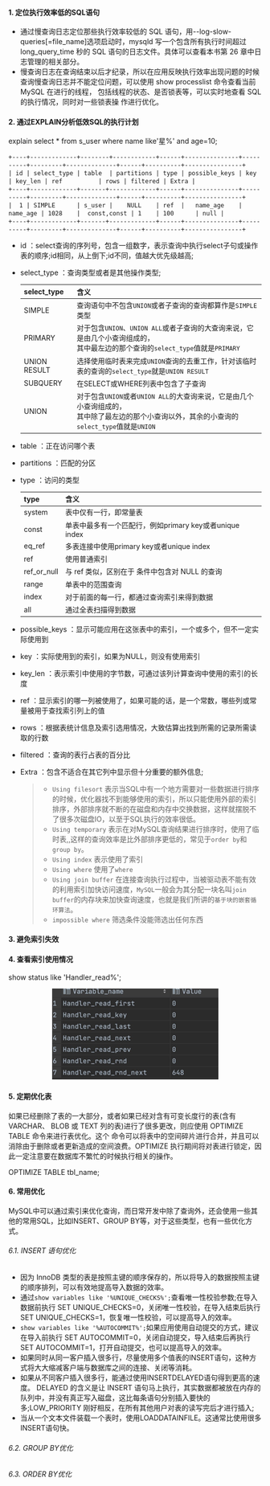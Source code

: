 #### 1. 定位执行效率低的SQL语句

- 通过慢查询日志定位那些执行效率较低的 SQL 语句，用--log-slow-queries[=file_name]选项启动时，mysqld 写一个包含所有执行时间超过 long_query_time 秒的 SQL 语句的日志文件。具体可以查看本书第 26 章中日志管理的相关部分。
- 慢查询日志在查询结束以后才纪录，所以在应用反映执行效率出现问题的时候查询慢查询日志并不能定位问题，可以使用 show processlist 命令查看当前 MySQL 在进行的线程， 包括线程的状态、是否锁表等，可以实时地查看 SQL 的执行情况，同时对一些锁表操 作进行优化。

#### 2. 通过EXPLAIN分析低效SQL的执行计划

explain select * from s_user where name like'星%' and age=10;

```
+----+-------------+--------+------------+------+---------------+----------+---------+--------------+------+----------+----------------+
| id | select_type | table  | partitions | type | possible_keys | key      | key_len | ref          | rows | filtered | Extra |
+----+-------------+-------+-------------+------+---------------+----------+---------+--------------+------+----------+----------------+
|  1 | SIMPLE      | s_user |    NULL    | ref  |   name_age    | name_age | 1028    |  const,const | 1    | 100      | null |
+----+-------------+-------+-------------+------+---------------+----------+---------+--------------+------+----------+----------------+
```

- id ：select查询的序列号，包含一组数字，表示查询中执行select子句或操作表的顺序;id相同，从上倒下;id不同，值越大优先级越高;

- select_type ：查询类型或者是其他操作类型;

  | select_type  | 含义                                                         |
  | ------------ | ------------------------------------------------------------ |
  | SIMPLE       | 查询语句中不包含`UNION`或者子查询的查询都算作是`SIMPLE`类型  |
  | PRIMARY      | 对于包含`UNION`、`UNION ALL`或者子查询的大查询来说，它是由几个小查询组成的，<br />其中最左边的那个查询的`select_type`值就是`PRIMARY` |
  | UNION RESULT | 选择使用临时表来完成`UNION`查询的去重工作，针对该临时表的查询的`select_type`就是`UNION RESULT` |
  | SUBQUERY     | 在SELECT或WHERE列表中包含了子查询                            |
  | UNION        | 对于包含`UNION`或者`UNION ALL`的大查询来说，它是由几个小查询组成的，<br />其中除了最左边的那个小查询以外，其余的小查询的`select_type`值就是`UNION` |

- table ：正在访问哪个表

- partitions ：匹配的分区

- type ：访问的类型

  | type        | 含义                                                    |
  | ----------- | ------------------------------------------------------- |
  | system      | 表中仅有一行，即常量表                                  |
  | const       | 单表中最多有一个匹配行，例如primary key或者unique index |
  | eq_ref      | 多表连接中使用primary key或者unique index               |
  | ref         | 使用普通索引                                            |
  | ref_or_null | 与 ref 类似，区别在于 条件中包含对 NULL 的查询          |
  | range       | 单表中的范围查询                                        |
  | index       | 对于前面的每一行，都通过查询索引来得到数据              |
  | all         | 通过全表扫描得到数据                                    |

  

- possible_keys ：显示可能应用在这张表中的索引，一个或多个，但不一定实际使用到

- key ：实际使用到的索引，如果为NULL，则没有使用索引

- key_len ：表示索引中使用的字节数，可通过该列计算查询中使用的索引的长度

- ref ：显示索引的哪一列被使用了，如果可能的话，是一个常数，哪些列或常量被用于查找索引列上的值

- rows ：根据表统计信息及索引选用情况，大致估算出找到所需的记录所需读取的行数

- filtered ：查询的表行占表的百分比

- Extra ：包含不适合在其它列中显示但十分重要的额外信息;

  >* `Using filesort` 表示当SQL中有一个地方需要对一些数据进行排序的时候，优化器找不到能够使用的索引，所以只能使用外部的索引排序，外部排序就不断的在磁盘和内存中交换数据，这样就摆脱不了很多次磁盘IO，以至于SQL执行的效率很低。
  >* `Using temporary` 表示在对MySQL查询结果进行排序时，使用了临时表,,这样的查询效率是比外部排序更低的，常见于`order by`和`group by`。
  >* `Using index` 表示使用了索引
  >* `Using where` 使用了`where`
  >* `Using join buffer` 在连接查询执行过程中，当被驱动表不能有效的利用索引加快访问速度，`MySQL`一般会为其分配一块名叫`join buffer`的内存块来加快查询速度，也就是我们所讲的`基于块的嵌套循环算法`。
  >* `impossible where` 筛选条件没能筛选出任何东西

#### 3. 避免索引失效

#### 4. 查看索引使用情况

 show status like 'Handler_read%';

<p align='middle'><img src='./images/查看索引使用情况的命令.png'></p>

#### 5. 定期优化表

如果已经删除了表的一大部分，或者如果已经对含有可变长度行的表(含有 VARCHAR、 BLOB 或 TEXT 列的表)进行了很多更改，则应使用 OPTIMIZE TABLE 命令来进行表优化。这个 命令可以将表中的空间碎片进行合并，并且可以消除由于删除或者更新造成的空间浪费。OPTIMIZE 执行期间将对表进行锁定，因此一定注意要在数据库不繁忙的时候执行相关的操作。

OPTIMIZE TABLE tbl_name;
#### 6. 常用优化

MySQL中可以通过索引来优化查询，而日常开发中除了查询外，还会使用一些其他的常用SQL，比如INSERT、GROUP BY等，对于这些类型，也有一些优化方式。

###### 6.1. INSERT 语句优化

* 因为 InnoDB 类型的表是按照主键的顺序保存的，所以将导入的数据按照主键的顺序排列，可以有效地提高导入数据的效率。
* 通过`show variables like '%UNIQUE_CHECKS%';`查看唯一性校验参数;在导入数据前执行 SET UNIQUE_CHECKS=0，关闭唯一性校验，在导入结束后执行 SET UNIQUE_CHECKS=1，恢复唯一性校验，可以提高导入的效率。
* `show variables like '%AUTOCOMMIT%';`如果应用使用自动提交的方式，建议在导入前执行 SET AUTOCOMMIT=0，关闭自动提交，导入结束后再执行 SET AUTOCOMMIT=1，打开自动提交，也可以提高导入的效率。
* 如果同时从同一客户插入很多行，尽量使用多个值表的INSERT语句，这种方式将大大缩减客户端与数据库之间的连接、关闭等消耗。
* 如果从不同客户插入很多行，能通过使用INSERTDELAYED语句得到更高的速度。 DELAYED 的含义是让 INSERT 语句马上执行，其实数据都被放在内存的队列中，并没有真正写入磁盘，这比每条语句分别插入要快的多;LOW_PRIORITY 刚好相反，在所有其他用户对表的读写完后才进行插入;
* 当从一个文本文件装载一个表时，使用LOADDATAINFILE。这通常比使用很多INSERT语句快。

###### 6.2. GROUP BY优化

###### 6.3. ORDER BY优化